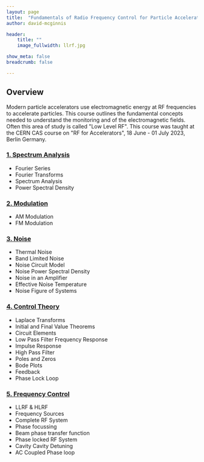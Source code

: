 ```yaml
---
layout: page
title:  "Fundamentals of Radio Frequency Control for Particle Accelerators"
author: david-mcginnis

header:
    title: ""
    image_fullwidth: llrf.jpg

show_meta: false
breadcrumb: false

---
```


## Overview

Modern particle accelerators use electromagnetic energy at RF frequencies to accelerate particles. This course outlines the fundamental concepts needed to understand the monitoring and of the electromagnetic fields. Often this area of study is called "Low Level RF". This course was taught at the CERN CAS course on "RF for Accelerators", 18 June - 01 July 2023, Berlin Germany.

### [1. Spectrum Analysis](/assets/rfcourses/llrf/spectrumAnalysis.pdf)
- Fourier Series
- Fourier Transforms
- Spectrum Analysis
- Power Spectral Density  

### [2. Modulation](/assets/rfcourses/llrf/modulation.pdf)
- AM Modulation
- FM Modulation  

### [3. Noise](/assets/rfcourses/llrf/noise.pdf)
- Thermal Noise
- Band Limited Noise
- Noise Circuit Model
- Noise Power Spectral Density
- Noise in an Amplifier
- Effective Noise Temperature
- Noise Figure of Systems  

### [4. Control Theory](/assets/rfcourses/llrf/controlTheory.pdf)
- Laplace Transforms
- Initial and Final Value Theorems
- Circuit Elements
- Low Pass Filter Frequency Response
- Impulse Response
- High Pass Filter
- Poles and Zeros
- Bode Plots
- Feedback
- Phase Lock Loop

### [5. Frequency Control](/assets/rfcourses/llrf/frequencyControl.pdf)
- LLRF & HLRF
- Frequency Sources
- Complete RF System
- Phase focussing
- Beam phase transfer function
- Phase locked RF System
- Cavity Cavity Detuning
- AC Coupled Phase loop
